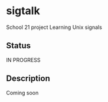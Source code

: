 # sigtalk

School 21 project
Learning Unix signals

## Status

IN PROGRESS

## Description

Coming soon